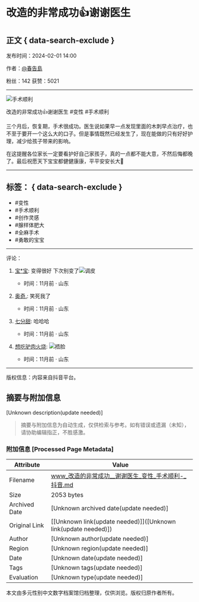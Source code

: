 # 改造的非常成功👍谢谢医生

## 正文 { data-search-exclude }


发布时间：2024-02-01 14:00

作者：[@春告島](https://www.douyin.com/user/MS4wLjABAAAAgMx1ub_Vg5Z1vRwlgWsP6o81s3nSqTWYgAvTZat3A5U)

粉丝：142 获赞：5021

---

![手术顺利](https://p3-pc-weboff.byteimg.com/tos-cn-i-9r5gewecjs/twemoji/72x72/1f44d.png)

改造的非常成功👍谢谢医生 #变性 #手术顺利

三个月后，恢复期，手术很成功。医生说如果早一点发现里面的木刺早点治疗，也不至于要开一个这么大的口子。但是事情既然已经发生了，现在能做的只有好好护理，减少给孩子带来的影响。 

在这提醒各位家长一定要看护好自己家孩子，真的一点都不能大意，不然后悔都晚了。最后祝愿天下宝宝都健健康康，平平安安长大🙏

---

## 标签： { data-search-exclude }
- #变性
- #手术顺利
- #创作灵感
- #腺样体肥大
- #全麻手术
- #勇敢的宝宝

---

评论：
1. [宝*宝](https://www.douyin.com/user/MS4wLjABAAAAjfPRzFiqWtWZbOiodZl7Wf-HL-LPTkG2CoBkUvj2e28): 
   变得很好 下次别变了![调皮](https://p3-pc-sign.douyinpic.com/obj/tos-cn-i-tsj2vxp0zn/639fe472a36e4d3f9a8873115f8d3b93?lk3s=343af0a2&x-expires=2052219600&x-signature=J2DxoGgdJ28%2FejDVpm3WsgvC%2FKM%3D&from=876277922) 
   - 时间：11月前 · 山东

2. [奥奇.](https://www.douyin.com/user/MS4wLjABAAAARshFs2Wi76sdVVjXh8dCBIDuy7j_MOlmeDi36JIS7w8):
   笑死我了 
   - 时间：11月前 · 山东

3. [七分甜](https://www.douyin.com/user/MS4wLjABAAAAo5nkbcan1yNGHRZouatoCKhbiz_FI7RV1BOmMsUj7KoDhAFNWBBnyUBDp5eiDxIq):
   哈哈哈
   - 时间：11月前 · 山东

4. [想吃驴肉火烧](https://www.douyin.com/user/MS4wLjABAAAA3bHPJj-g6pTukqQa8mbSsA0vUO_Ke9N_uwSrKwMjYGw):
   ![捂脸](https://p3-pc-sign.douyinpic.com/obj/tos-cn-i-tsj2vxp0zn/03f3147990b14955a28902cb1b80d160?lk3s=343af0a2&x-expires=2052219600&x-signature=g%2FWFKRyNWoPHGrHioYGXfWNHmmY%3D&from=876277922)
   - 时间：11月前 · 山东

---

版权信息：内容来自抖音平台。
<!-- tcd_original_link https://www.douyin.com/video/7330633057516522791 -->


## 摘要与附加信息

<!-- tcd_abstract -->
[Unknown description(update needed)]
<!-- tcd_abstract_end -->

> 摘要与附加信息为自动生成，仅供检索与参考。如有错误或遗漏（未知），请协助编辑指正，不胜感激。

### 附加信息 [Processed Page Metadata]

| Attribute       | Value                                  |
|-----------------|----------------------------------------|
| Filename        | www_改造的非常成功__谢谢医生_变性_手术顺利-_抖音.md                             |
| Size            | 2053 bytes                           |
| Archived Date   | [Unknown archived date(update needed)]                             |
| Original Link   | [[Unknown link(update needed)]]([Unknown link(update needed)])                       |
| Author          | [Unknown author(update needed)]                               |
| Region          | [Unknown region(update needed)]                               |
| Date            | [Unknown date(update needed)]                                 |
| Tags            | [Unknown tags(update needed)]                                 |
| Evaluation            | [Unknown type(update needed)]                                 |
<!-- tcd_table_end -->

本文由多元性别中文数字档案馆归档整理，仅供浏览。版权归原作者所有。
